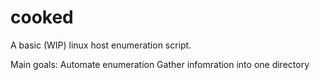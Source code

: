 # cooked

A basic (WIP) linux host enumeration script.

Main goals:
  Automate enumeration
  Gather infomration into one directory
